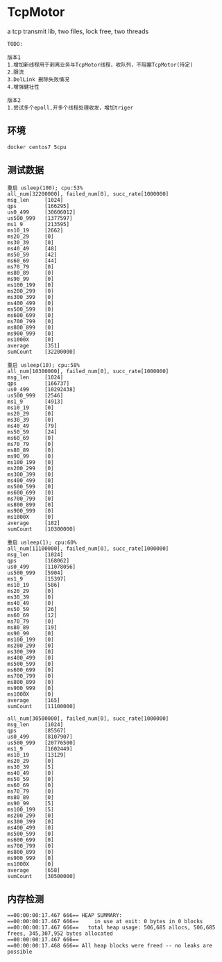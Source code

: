 # TcpMotor
a tcp transmit lib, two files, lock free, two threads

	TODO:
	
	版本1
	1.增加新线程用于剥离业务与TcpMotor线程，收队列，不阻塞TcpMotor(待定)
	2.限流
	3.DelLink 删除失败情况
	4.增强健壮性
	
	版本2
	1.尝试多个epoll,开多个线程处理收发，增加triger
	
## 环境

	docker centos7 5cpu
	
## 测试数据
	
	重启 usleep(100); cpu:53%
	all_num[32200000], failed_num[0], succ_rate[1000000]
	msg_len     [1024]
	qps         [166295]
	us0_499     [30606012]
	us500_999   [1377597]
	ms1_9       [213595]
	ms10_19     [2662]
	ms20_29     [0]
	ms30_39     [0]
	ms40_49     [48]
	ms50_59     [42]
	ms60_69     [44]
	ms70_79     [0]
	ms80_89     [0]
	ms90_99     [0]
	ms100_199   [0]
	ms200_299   [0]
	ms300_399   [0]
	ms400_499   [0]
	ms500_599   [0]
	ms600_699   [0]
	ms700_799   [0]
	ms800_899   [0]
	ms900_999   [0]
	ms1000X     [0]
	average     [351]
	sumCount    [32200000]

	重启 usleep(10); cpu:58%
	all_num[10300000], failed_num[0], succ_rate[1000000]
	msg_len     [1024]
	qps         [166737]
	us0_499     [10292438]
	us500_999   [2546]
	ms1_9       [4913]
	ms10_19     [0]
	ms20_29     [0]
	ms30_39     [0]
	ms40_49     [79]
	ms50_59     [24]
	ms60_69     [0]
	ms70_79     [0]
	ms80_89     [0]
	ms90_99     [0]
	ms100_199   [0]
	ms200_299   [0]
	ms300_399   [0]
	ms400_499   [0]
	ms500_599   [0]
	ms600_699   [0]
	ms700_799   [0]
	ms800_899   [0]
	ms900_999   [0]
	ms1000X     [0]
	average     [182]
	sumCount    [10300000]

	重启 usleep(1); cpu:60%
	all_num[11100000], failed_num[0], succ_rate[1000000]
	msg_len     [1024]
	qps         [168062]
	us0_499     [11078056]
	us500_999   [5904]
	ms1_9       [15397]
	ms10_19     [586]
	ms20_29     [0]
	ms30_39     [0]
	ms40_49     [0]
	ms50_59     [26]
	ms60_69     [12]
	ms70_79     [0]
	ms80_89     [19]
	ms90_99     [0]
	ms100_199   [0]
	ms200_299   [0]
	ms300_399   [0]
	ms400_499   [0]
	ms500_599   [0]
	ms600_699   [0]
	ms700_799   [0]
	ms800_899   [0]
	ms900_999   [0]
	ms1000X     [0]
	average     [165]
	sumCount    [11100000]

	all_num[30500000], failed_num[0], succ_rate[1000000]
	msg_len     [1024]
	qps         [85567]
	us0_499     [8107907]
	us500_999   [20776500]
	ms1_9       [1602449]
	ms10_19     [13129]
	ms20_29     [0]
	ms30_39     [5]
	ms40_49     [0]
	ms50_59     [0]
	ms60_69     [0]
	ms70_79     [0]
	ms80_89     [0]
	ms90_99     [5]
	ms100_199   [5]
	ms200_299   [0]
	ms300_399   [0]
	ms400_499   [0]
	ms500_599   [0]
	ms600_699   [0]
	ms700_799   [0]
	ms800_899   [0]
	ms900_999   [0]
	ms1000X     [0]
	average     [658]
	sumCount    [30500000]
	
## 内存检测

	==00:00:00:17.467 666== HEAP SUMMARY:
	==00:00:00:17.467 666==     in use at exit: 0 bytes in 0 blocks
	==00:00:00:17.467 666==   total heap usage: 506,685 allocs, 506,685 frees, 345,307,952 bytes allocated
	==00:00:00:17.467 666== 
	==00:00:00:17.468 666== All heap blocks were freed -- no leaks are possible